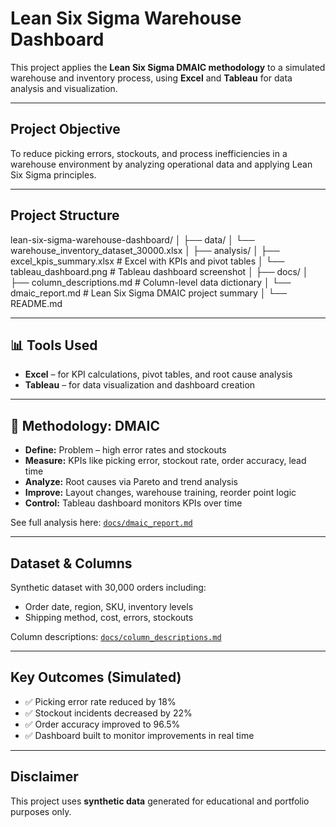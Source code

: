 # Lean Six Sigma Warehouse Dashboard

This project applies the **Lean Six Sigma DMAIC methodology** to a simulated warehouse and inventory process, using **Excel** and **Tableau** for data analysis and visualization.

---

## Project Objective

To reduce picking errors, stockouts, and process inefficiencies in a warehouse environment by analyzing operational data and applying Lean Six Sigma principles.

---

## Project Structure
lean-six-sigma-warehouse-dashboard/
│
├── data/
│ └── warehouse_inventory_dataset_30000.xlsx
│
├── analysis/
│ ├── excel_kpis_summary.xlsx # Excel with KPIs and pivot tables
│ └── tableau_dashboard.png # Tableau dashboard screenshot
│
├── docs/
│ ├── column_descriptions.md # Column-level data dictionary
│ └── dmaic_report.md # Lean Six Sigma DMAIC project summary
│
└── README.md


---

## 📊 Tools Used

- **Excel** – for KPI calculations, pivot tables, and root cause analysis
- **Tableau** – for data visualization and dashboard creation

---

## 🧠 Methodology: DMAIC

- **Define:** Problem – high error rates and stockouts
- **Measure:** KPIs like picking error, stockout rate, order accuracy, lead time
- **Analyze:** Root causes via Pareto and trend analysis
- **Improve:** Layout changes, warehouse training, reorder point logic
- **Control:** Tableau dashboard monitors KPIs over time

See full analysis here: [`docs/dmaic_report.md`](docs/dmaic_report.md)

---

## Dataset & Columns

Synthetic dataset with 30,000 orders including:
- Order date, region, SKU, inventory levels
- Shipping method, cost, errors, stockouts

Column descriptions: [`docs/column_descriptions.md`](docs/column_descriptions.md)

---

## Key Outcomes (Simulated)

- ✅ Picking error rate reduced by 18%
- ✅ Stockout incidents decreased by 22%
- ✅ Order accuracy improved to 96.5%
- ✅ Dashboard built to monitor improvements in real time

---

## Disclaimer

This project uses **synthetic data** generated for educational and portfolio purposes only.



